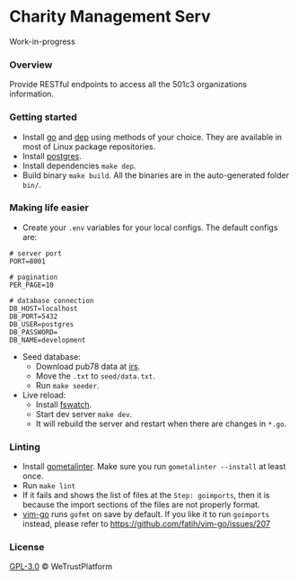 # Charity Management Serv
Work-in-progress


### Overview
Provide RESTful endpoints to access all the 501c3 organizations information.


### Getting started
- Install [go](https://golang.org/) and [dep](https://golang.github.io/dep/docs/installation.html) using methods of your choice.  They are available in most of Linux package repositories.
- Install [postgres](https://www.postgresql.org/download/).
- Install dependencies `make dep`.
- Build binary `make build`. All the binaries are in the auto-generated folder `bin/`.


### Making life easier
- Create your `.env` variables for your local configs. The default configs are:
```
# server port
PORT=8001

# pagination
PER_PAGE=10

# database connection
DB_HOST=localhost
DB_PORT=5432
DB_USER=postgres
DB_PASSWORD=
DB_NAME=development
```
- Seed database:
  * Download pub78 data at [irs](https://www.irs.gov/charities-non-profits/tax-exempt-organization-search-bulk-data-downloads).
  * Move the `.txt` to `seed/data.txt`.
  * Run `make seeder`.
- Live reload:
  * Install [fswatch](https://github.com/emcrisostomo/fswatch).
  * Start dev server `make dev`.
  * It will rebuild the server and restart when there are changes in `*.go`.


### Linting
- Install [gometalinter](https://github.com/alecthomas/gometalinter). Make sure you run `gometalinter --install` at least once.
- Run `make lint`
- If it fails and shows the list of files at the `Step: goimports`, then it is because the import sections of the files are not properly format.
- [vim-go](https://github.com/fatih/vim-go) runs `gofmt` on save by default. If you like it to run `goimports` instead, please refer to https://github.com/fatih/vim-go/issues/207


### License
[GPL-3.0](https://www.gnu.org/licenses/gpl-3.0.txt) &copy; WeTrustPlatform
